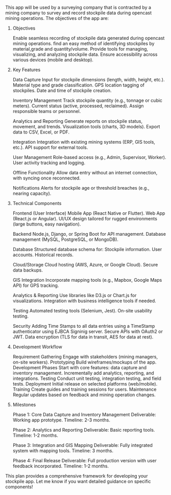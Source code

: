 This app will be used by a surveying company that is contracted by a mining company to survey and record stockpile data during opencast mining operations.
The objectives of the app are:

1. Objectives

    Enable seamless recording of stockpile data generated during opencast mining operations.
    find an easy method of identifying stockpiles by material,grade and quantity/volume.
    Provide tools for managing, visualizing, and analyzing stockpile data.
    Ensure accessibility across various devices (mobile and desktop).

2. Key Features

    Data Capture
        Input for stockpile dimensions (length, width, height, etc.).
        Material type and grade classification.
        GPS location tagging of stockpiles.
        Date and time of stockpile creation.

    Inventory Management
        Track stockpile quantity (e.g., tonnage or cubic meters).
        Current status (active, processed, reclaimed).
        Assign responsible teams or personnel.

    Analytics and Reporting
        Generate reports on stockpile status, movement, and trends.
        Visualization tools (charts, 3D models).
        Export data to CSV, Excel, or PDF.

    Integration
        Integration with existing mining systems (ERP, GIS tools, etc.).
        API support for external tools.

    User Management
        Role-based access (e.g., Admin, Supervisor, Worker).
        User activity tracking and logging.

    Offline Functionality
        Allow data entry without an internet connection, with syncing once reconnected.

    Notifications
        Alerts for stockpile age or threshold breaches (e.g., nearing capacity).

3. Technical Components

    Frontend (User Interface)
        Mobile App (React Native or Flutter).
        Web App (React.js or Angular).
        UI/UX design tailored for rugged environments (large buttons, easy navigation).

    Backend
        Node.js, Django, or Spring Boot for API management.
        Database management (MySQL, PostgreSQL, or MongoDB).

    Database
        Structured database schema for:
            Stockpile information.
            User accounts.
            Historical records.

    Cloud/Storage
        Cloud hosting (AWS, Azure, or Google Cloud).
        Secure data backups.

    GIS Integration
        Incorporate mapping tools (e.g., Mapbox, Google Maps API) for GPS tracking.

    Analytics & Reporting
        Use libraries like D3.js or Chart.js for visualizations.
        Integration with business intelligence tools if needed.

    Testing
        Automated testing tools (Selenium, Jest).
        On-site usability testing.

    Security
        Adding Time Stamps to all data entries using a TimeStamp authenticator using EJBCA Signinig server.
        Secure APIs with OAuth2 or JWT.
        Data encryption (TLS for data in transit, AES for data at rest).

4. Development Workflow

    Requirement Gathering
        Engage with stakeholders (mining managers, on-site workers).
    Prototyping
        Build wireframes/mockups of the app.
    Development Phases
        Start with core features: data capture and inventory management.
        Incrementally add analytics, reporting, and integrations.
    Testing
        Conduct unit testing, integration testing, and field tests.
    Deployment
        Initial release on selected platforms (web/mobile).
    Training
        Create guides and training sessions for users.
    Maintenance
        Regular updates based on feedback and mining operation changes.

5. Milestones

    Phase 1: Core Data Capture and Inventory Management
        Deliverable: Working app prototype.
        Timeline: 2-3 months.

    Phase 2: Analytics and Reporting
        Deliverable: Basic reporting tools.
        Timeline: 1-2 months.

    Phase 3: Integration and GIS Mapping
        Deliverable: Fully integrated system with mapping tools.
        Timeline: 3 months.

    Phase 4: Final Release
        Deliverable: Full production version with user feedback incorporated.
        Timeline: 1-2 months.

This plan provides a comprehensive framework for developing your stockpile app. Let me know if you want detailed guidance on specific components!